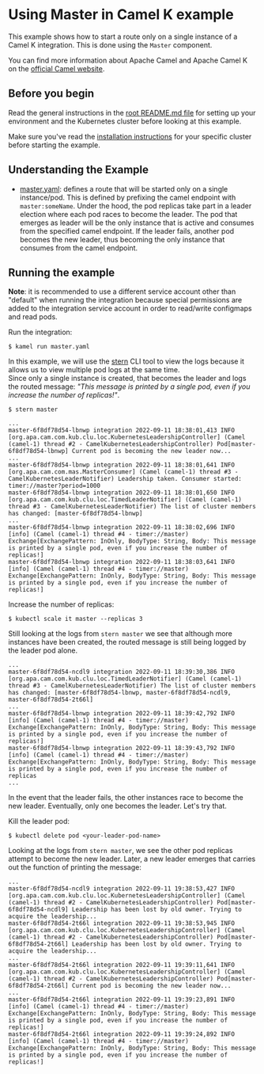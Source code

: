 # Using Master in Camel K example

This example shows how to start a route only on a single instance of a Camel K integration. This is done using the `Master` component.

You can find more information about Apache Camel and Apache Camel K on the [official Camel website](https://camel.apache.org).

## Before you begin

Read the general instructions in the [root README.md file](/README.md) for setting up your environment and the Kubernetes cluster before looking at this example.

Make sure you've read the [installation instructions](https://camel.apache.org/camel-k/latest/installation/installation.html) for your specific cluster before starting the example.

## Understanding the Example

- [master.yaml](./master.yaml): defines a route that will be started only on a single instance/pod. This is defined by prefixing the camel endpoint with `master:someName`.
Under the hood, the pod replicas take part in a leader election where each pod races to become the leader. The pod that emerges as leader will be the only instance that is active and consumes from the specified camel endpoint. If the leader fails, another pod becomes the new leader, thus becoming the only instance that consumes from the camel endpoint.

## Running the example
**Note**: it is recommended to use a different service account other than "default" when running the integration because special permissions are added to the integration service account in order to read/write configmaps and read pods.

Run the integration:
```
$ kamel run master.yaml
```
In this example, we will use the [stern](https://github.com/stern/stern) CLI tool to view the logs because it allows us to view multiple pod logs at the same time. <br>
Since only a single instance is created, that becomes the leader and logs the routed message: _"This message is printed by a single pod, even if you increase the number of replicas!"_.
```
$ stern master
```
```
...
master-6f8df78d54-lbnwp integration 2022-09-11 18:38:01,413 INFO  [org.apa.cam.com.kub.clu.loc.KubernetesLeadershipController] (Camel (camel-1) thread #2 - CamelKubernetesLeadershipController) Pod[master-6f8df78d54-lbnwp] Current pod is becoming the new leader now...
...
master-6f8df78d54-lbnwp integration 2022-09-11 18:38:01,641 INFO  [org.apa.cam.com.mas.MasterConsumer] (Camel (camel-1) thread #3 - CamelKubernetesLeaderNotifier) Leadership taken. Consumer started: timer://master?period=1000
master-6f8df78d54-lbnwp integration 2022-09-11 18:38:01,650 INFO  [org.apa.cam.com.kub.clu.loc.TimedLeaderNotifier] (Camel (camel-1) thread #3 - CamelKubernetesLeaderNotifier) The list of cluster members has changed: [master-6f8df78d54-lbnwp]
...
master-6f8df78d54-lbnwp integration 2022-09-11 18:38:02,696 INFO  [info] (Camel (camel-1) thread #4 - timer://master) Exchange[ExchangePattern: InOnly, BodyType: String, Body: This message is printed by a single pod, even if you increase the number of replicas!]
master-6f8df78d54-lbnwp integration 2022-09-11 18:38:03,641 INFO  [info] (Camel (camel-1) thread #4 - timer://master) Exchange[ExchangePattern: InOnly, BodyType: String, Body: This message is printed by a single pod, even if you increase the number of replicas!]
```

Increase the number of replicas:
```
$ kubectl scale it master --replicas 3
```

Still looking at the logs from `stern master` we see that although more instances have been created, the routed message is still being logged by the leader pod alone.

```
...
master-6f8df78d54-ncdl9 integration 2022-09-11 18:39:30,386 INFO  [org.apa.cam.com.kub.clu.loc.TimedLeaderNotifier] (Camel (camel-1) thread #3 - CamelKubernetesLeaderNotifier) The list of cluster members has changed: [master-6f8df78d54-lbnwp, master-6f8df78d54-ncdl9, master-6f8df78d54-2t66l]
...
master-6f8df78d54-lbnwp integration 2022-09-11 18:39:42,792 INFO  [info] (Camel (camel-1) thread #4 - timer://master) Exchange[ExchangePattern: InOnly, BodyType: String, Body: This message is printed by a single pod, even if you increase the number of replicas!]
master-6f8df78d54-lbnwp integration 2022-09-11 18:39:43,792 INFO  [info] (Camel (camel-1) thread #4 - timer://master) Exchange[ExchangePattern: InOnly, BodyType: String, Body: This message is printed by a single pod, even if you increase the number of replicas
...
```
In the event that the leader fails, the other instances race to become the new leader. Eventually, only one becomes the leader. Let's try that.

Kill the leader pod:
```
$ kubectl delete pod <your-leader-pod-name>
```
Looking at the logs from `stern master`, we see the other pod replicas attempt to become the new leader. Later, a new leader emerges that carries out the function of printing the message:
```
...
master-6f8df78d54-ncdl9 integration 2022-09-11 19:38:53,427 INFO  [org.apa.cam.com.kub.clu.loc.KubernetesLeadershipController] (Camel (camel-1) thread #2 - CamelKubernetesLeadershipController) Pod[master-6f8df78d54-ncdl9] Leadership has been lost by old owner. Trying to acquire the leadership...
master-6f8df78d54-2t66l integration 2022-09-11 19:38:53,945 INFO  [org.apa.cam.com.kub.clu.loc.KubernetesLeadershipController] (Camel (camel-1) thread #2 - CamelKubernetesLeadershipController) Pod[master-6f8df78d54-2t66l] Leadership has been lost by old owner. Trying to acquire the leadership...
...
master-6f8df78d54-2t66l integration 2022-09-11 19:39:11,641 INFO  [org.apa.cam.com.kub.clu.loc.KubernetesLeadershipController] (Camel (camel-1) thread #2 - CamelKubernetesLeadershipController) Pod[master-6f8df78d54-2t66l] Current pod is becoming the new leader now...
...
master-6f8df78d54-2t66l integration 2022-09-11 19:39:23,891 INFO  [info] (Camel (camel-1) thread #4 - timer://master) Exchange[ExchangePattern: InOnly, BodyType: String, Body: This message is printed by a single pod, even if you increase the number of replicas!]
master-6f8df78d54-2t66l integration 2022-09-11 19:39:24,892 INFO  [info] (Camel (camel-1) thread #4 - timer://master) Exchange[ExchangePattern: InOnly, BodyType: String, Body: This message is printed by a single pod, even if you increase the number of replicas!]
```